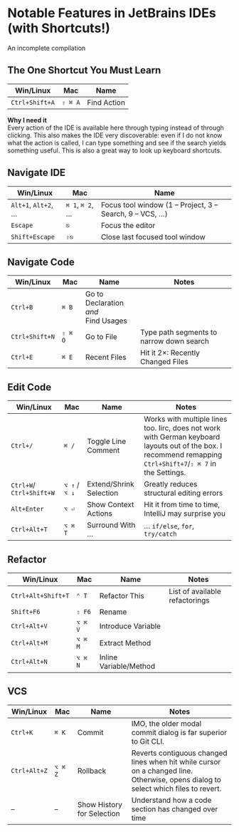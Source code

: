 
# Notable Features in JetBrains IDEs (with Shortcuts!)

An incomplete compilation


## The One Shortcut You Must Learn

| Win/Linux      | Mac     | Name        |
|----------------|---------|-------------|
| `Ctrl+Shift+A` | `⇧ ⌘ A` | Find Action |

**Why I need it**  
Every action of the IDE is available here through typing instead of through clicking. This also makes the IDE very discoverable: even if I do not know what the action is called, I can type something and see if the search yields something useful. This is also a great way to look up keyboard shortcuts.


## Navigate IDE

| Win/Linux           | Mac             | Name                                                    |
|---------------------|-----------------|---------------------------------------------------------|
| `Alt+1`, `Alt+2`, … | `⌘ 1`, `⌘ 2`, … | Focus tool window (1 – Project, 3 – Search, 9 – VCS, …) |
| `Escape`            | `⎋`             | Focus the editor                                        |
| `Shift+Escape`      | `⇧⎋`            | Close last focused tool window                          |


## Navigate Code

| Win/Linux      | Mac     | Name                                          | Notes                                    |
|----------------|---------|-----------------------------------------------|------------------------------------------|
| `Ctrl+B`       | `⌘ B`   | Go to Declaration <br> _and_ <br> Find Usages |                                          |
| `Ctrl+Shift+N` | `⇧ ⌘ O` | Go to File                                    | Type path segments to narrow down search |
| `Ctrl+E`       | `⌘ E`   | Recent Files                                  | Hit it 2×: Recently Changed Files        |


## Edit Code

| Win/Linux                | Mac           | Name                    | Notes                                                                                                                                                         |
|--------------------------|---------------|-------------------------|---------------------------------------------------------------------------------------------------------------------------------------------------------------|
| `Ctrl+/`                 | `⌘ /`         | Toggle Line Comment     | Works with multiple lines too. Iirc, does not work with German keyboard layouts out of the box. I recommend remapping `Ctrl+Shift+7`/`⇧ ⌘ 7` in the Settings. |
| `Ctrl+W`/ `Ctrl+Shift+W` | `⌥ ↑` / `⌥ ↓` | Extend/Shrink Selection | Greatly reduces structural editing errors                                                                                                                     |
| `Alt+Enter`              | `⌥ ⏎`         | Show Context Actions    | Hit it from time to time, IntelliJ may surprise you                                                                                                           |
| `Ctrl+Alt+T`             | `⌥ ⌘ T`       | Surround With …         | … `if/else`, `for`, `try/catch`                                                                                                                               |


## Refactor

| Win/Linux          | Mac     | Name                   | Notes                          |
|--------------------|---------|------------------------|--------------------------------|
| `Ctrl+Alt+Shift+T` | `⌃ T`   | Refactor This          | List of available refactorings |
| `Shift+F6`         | `⇧ F6`  | Rename                 |
| `Ctrl+Alt+V`       | `⌥ ⌘ V` | Introduce Variable     |
| `Ctrl+Alt+M`       | `⌥ ⌘ M` | Extract Method         |
| `Ctrl+Alt+N`       | `⌥ ⌘ N` | Inline Variable/Method |


## VCS

| Win/Linux    | Mac     | Name                       | Notes                                                                                                                                   |
|--------------|---------|----------------------------|-----------------------------------------------------------------------------------------------------------------------------------------|
| `Ctrl+K`     | `⌘ K`   | Commit                     | IMO, the older modal commit dialog is far superior to Git CLI.                                                                          |
| `Ctrl+Alt+Z` | `⌥ ⌘ Z` | Rollback                   | Reverts contiguous changed lines when hit while cursor on a changed line. <br> Otherwise, opens dialog to select which files to revert. |
| –            | –       | Show History for Selection | Understand how a code section has changed over time                                                                                     |
